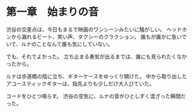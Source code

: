 # 第一章　始まりの音

渋谷の交差点は、今日もまるで映画のワンシーンみたいに騒がしい。
ヘッドホンから漏れるビート、笑い声、タクシーのクラクション。
誰もが誰かに急いでいて、ルナのことなんて誰も気にしていない。

でも、それでよかった。
立ち止まる勇気が出るまでは、誰にも見られたくなかったから。

ルナは歩道橋の陰に立ち、ギターケースをゆっくり開けた。
中から取り出したアコースティックギターは、指先よりも少しだけ大人びていた。

コードをひとつ鳴らす。
渋谷の空気に、ルナの音がひとしずく混ざった瞬間だった。